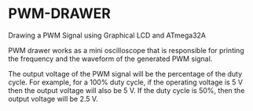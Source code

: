 # PWM-DRAWER
Drawing a PWM Signal using Graphical LCD and ATmega32A

PWM drawer works as a mini oscilloscope that is responsible 
for printing the frequency and the waveform of the generated 
PWM signal.

The output voltage of the PWM signal will be the percentage of the duty cycle. For example, for a 100% duty cycle, if the operating voltage is 5 V then the output voltage will also be 5 V. If the duty cycle is 50%, then the output voltage will be 2.5 V.​
